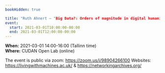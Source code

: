 ```yaml
---
bookHidden: true

title: "Ruth Ahnert – "Big Data?: Orders of magnitude in digital humanities projects"
event:
  start: 2021-03-01T10:00:00-00:00
  end: 2021-03-01T12:00:00-00:00
---
```


**When:** 2021-03-01 14:00-16:00 (Tallinn time)  
**Where:** CUDAN Open Lab (online)  

The event is public via zoom: https://zoom.us/j/98904266100
Websites: https://livingwithmachines.ac.uk/ & https://networkingarchives.org/
